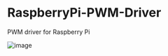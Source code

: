 # RaspberryPi-PWM-Driver
PWM driver for Raspberry Pi

![image](https://github.com/Marouarad/RaspberryPi-PWM-Driver/assets/114839150/33d73669-261b-41ef-ab32-c204e50ca017)

